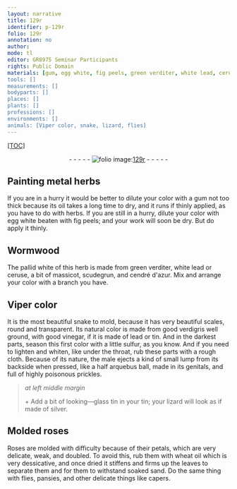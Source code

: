 ```yaml
---
layout: narrative
title: 129r
identifier: p-129r
folio: 129r
annotation: no
author:
mode: tl
editor: GR8975 Seminar Participants
rights: Public Domain
materials: [gum, egg white, fig peels, green verditer, white lead, ceruse, massicot, scudegrun, cendré d'azur, verdigris, vinegar, lead, tin, sulfur, looking-glass tin, silver, wheat oil]
tools: []
measurements: []
bodyparts: []
places: []
plants: []
professions: []
environments: []
animals: [Viper color, snake, lizard, flies]
---
```


<p><a href="{{ site.baseurl }}/diplomatic/">[TOC]</a></p><div class="folio" align="center">- - - - - <a href="http://gallica.bnf.fr/ark:/12148/btv1b10500001g/f263.item.r=" target="_blank"><img src="https://cu-mkp.github.io/2017-workshop-edition/assets/photo-icon.png" alt="folio image: " style="display:inline-block; margin-bottom:-3px;"/>129r</a> - - - - - </div>  
  

## Painting metal herbs

 
If you are in a hurry it would be better to dilute your color with a <span class="m">gum</span> not too thick because its oil takes a long time to dry, and it runs if thinly applied, as you have to do with herbs. If you are still in a hurry, dilute your color with <span class="m">egg white</span> beaten with <span class="m">fig peels</span>; and your work will soon be dry. But do apply it thinly.
 
 
  

## Wormwood

 
 The pallid white of this herb is made from <span class="m">green verditer</span>, <span class="m">white lead</span> or <span class="m">ceruse</span>, a bit of <span class="m">massicot</span>, <span class="m">scudegrun</span>, and <span class="m">cendré d'azur</span>. Mix and arrange your color with a branch you have. 
 
 
  

## <span class="al">Viper color</span>

 
 It is the most beautiful <span class="al">snake</span> to mold, because it has very beautiful scales, round and transparent. Its natural color is made from good <span class="m">verdigris</span> well ground, with good <span class="m">vinegar</span>, if it is made of <span class="m">lead</span> or <span class="m">tin</span>. And in the darkest parts, season this first color with a little <span class="m">sulfur</span>, as you know. And if you need to lighten and whiten, like under the throat, rub these parts with a rough cloth. Because of its nature, the male ejects a kind of small lump from its backside when pressed, like a half arquebus ball, made in its genitals, and full of highly poisonous prickles.
 
> *at left middle margin*
> 
> 
>   \+ Add a bit of <span class="m">looking—glass tin</span> in your <span class="m">tin</span>; your <span class="al">lizard</span> will look as if made of <span class="m">silver</span>.
 
 
  

## Molded roses

 
 Roses are molded with difficulty because of their petals, which are very delicate, weak, and doubled. To avoid this, rub them with <span class="m">wheat oil</span> which is very dessicative, and once dried it stiffens and firms up the leaves to separate them and for them to withstand soaked sand. Do the same thing with <span class="al">flies</span>, pansies, and other delicate things like capers.
 

